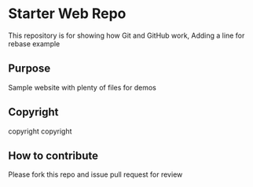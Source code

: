 # Starter Web Repo

This repository is for showing how Git and GitHub work,
Adding a line for rebase example

## Purpose

Sample website with plenty of files for demos

## Copyright
copyright copyright

## How to contribute

Please fork this repo and issue pull request for review
